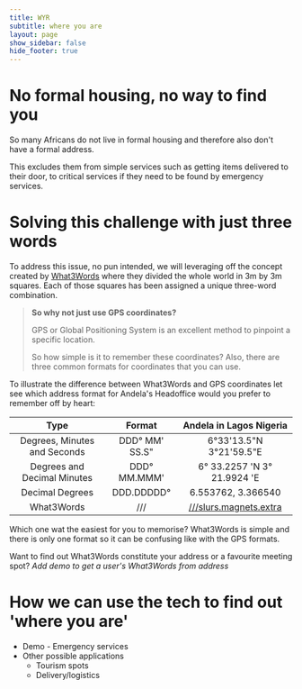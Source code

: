```yaml
---
title: WYR
subtitle: where you are
layout: page
show_sidebar: false
hide_footer: true
---
```


# No formal housing, no way to find you

So many Africans do not live in formal housing and therefore also don't have a formal address.

This excludes them from simple services such as getting items delivered to their door, to critical services if they need to be found by emergency services.

# Solving this challenge with just three words

To address this issue, no pun intended, we will leveraging off the concept created by [What3Words](https://what3words.com/) where they divided the whole world in 3m by 3m squares. Each of those squares has been assigned a unique three-word combination.

> **So why not just use GPS coordinates?**
>
> GPS or Global Positioning System is an excellent method to pinpoint a specific location.
>
> So how simple is it to remember these coordinates? Also, there are three common formats for coordinates that you can use.

To illustrate the difference between What3Words and GPS coordinates let see which address format for Andela's Headoffice would you prefer to remember off by heart:

| Type | Format | Andela in Lagos Nigeria |
|:---:|:---:|:---:|
| Degrees, Minutes and Seconds | DDD° MM' SS.S"  | 6°33'13.5"N 3°21'59.5"E |
| Degrees and Decimal Minutes | DDD° MM.MMM' | 6° 33.2257 'N 3° 21.9924 'E |
| Decimal Degrees  | DDD.DDDDD°   |  6.553762, 3.366540 |
| What3Words  |  ///  |  [///slurs.magnets.extra](https://what3words.com/slurs.magnets.extra) |

Which one wat the easiest for you to memorise? What3Words is simple and there is only one format so it can be confusing like with the GPS formats.

Want to find out What3Words constitute your address or a favourite meeting spot?
_Add demo to get a user's What3Words from address_

# How we can use the tech to find out 'where you are'

* Demo - Emergency services
* Other possible applications
  * Tourism spots
  * Delivery/logistics

